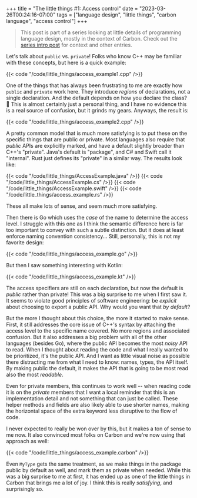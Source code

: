 +++
title = "The little things #1: Access control"
date = "2023-03-26T00:24:16-07:00"
tags = ["language design", "little things", "carbon language", "access control"]
+++

> This post is part of a series looking at little details of programming
> language design, mostly in the context of Carbon. Check out the
> [series intro post](/posts/little_things_series) for context and other
> entries.

Let's talk about `public` vs. `private`! Folks who know C++ may be familiar with
these concepts, but here is a quick example:

{{< code "/code/little_things/access_example1.cpp" />}}

One of the things that has always been frustrating to me are exactly how
`public` and `private` work here. They introduce _regions_ of declarations, not
a single declaration. And the default depends on how you declare the class? 😤
This is almost certainly just a personal thing, and I have no evidence this is a
real source of confusion, but it grinds my gears. Anyways, the result is:

{{< code "/code/little_things/access_example2.cpp" />}}

A pretty common model that is much more satisfying is to put these on the
specific things that are public or private. Most languages also require that
_public_ APIs are explicitly marked, and have a default slightly broader than
C++'s "private". Java's default is "package", and C# and Swift call it
"internal". Rust just defines its "private" in a similar way. The results look
like:

{{< code "/code/little_things/AccessExample.java" />}}
{{< code "/code/little_things/AccessExample.cs" />}}
{{< code "/code/little_things/AccessExample.swift" />}}
{{< code "/code/little_things/access_example.rs" />}}

These all make lots of sense, and seem much more satisfying.

Then there is Go which uses the _case_ of the name to determine the access
level. I struggle with this one as I think the semantic difference here is far
too important to convey with such a subtle distinction. But it does at least
enforce naming convention consistency... Still, personally, this is not my
favorite design:

{{< code "/code/little_things/access_example.go" />}}

But then I saw something interesting with Kotlin:

{{< code "/code/little_things/access_example.kt" />}}

The access specifiers are still on each declaration, but now the default is
_public_ rather than private! This was a big surprise to me when I first saw it.
It seems to violate good principles of software engineering: be _explicit_ about
choosing to export a public API. Why would you want that _by default_?

But the more I thought about this choice, the more it started to make sense.
First, it still addresses the core issue of C++'s syntax by attaching the access
level to the specific name covered. No more regions and associated confusion.
But it also addresses a big problem with all of the other languages (besides
Go), where the public API becomes the most _noisy_ API to read. When I thought
about reading the code and what I really wanted to be prioritized, it's the
public API. And I want as little visual noise as possible there distracting me
from what I need to know: names, types, the API itself. By making public the
default, it makes the API that is going to be most read also the most
_readable_.

Even for private members, this continues to work well -- when reading code it is
on the _private_ members that I want a local reminder that this is an
implementation detail and not something that can just be called. These helper
methods and fields are also likely able to use shorter names, making the
horizontal space of the extra keyword less disruptive to the flow of code.

I never expected to really be won over by this, but it makes a ton of sense to
me now. It also convinced most folks on Carbon and we're now using that approach
as well:

{{< code "/code/little_things/access_example.carbon" />}}

Even `MyType` gets the same treatment, as we make things in the package public
by default as well, and mark them as private when needed. While this was a big
surprise to me at first, it has ended up as one of the little things in Carbon
that brings me a lot of joy. I think this is really _satisfying_, and
surprisingly so.
